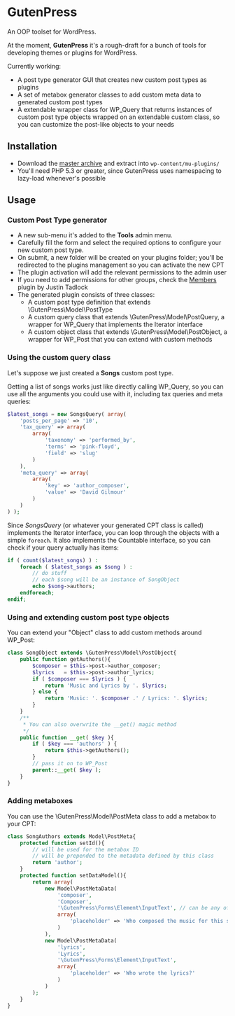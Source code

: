 # GutenPress

An OOP toolset for WordPress.

At the moment, **GutenPress** it's a rough-draft for a bunch of tools for developing themes or plugins for WordPress.

Currently working:

* A post type generator GUI that creates new custom post types as plugins
* A set of metabox generator classes to add custom meta data to generated custom post types
* A extendable wrapper class for WP_Query that returns instances of custom post type objects wrapped on an extendable custom class, so you can customize the post-like objects to your needs

## Installation

* Download the [master archive](https://github.com/felipelavinz/GutenPress/archive/master.zip) and extract into `wp-content/mu-plugins/`
* You'll need PHP 5.3 or greater, since GutenPress uses namespacing to lazy-load whenever's possible

## Usage

### Custom Post Type generator

* A new sub-menu it's added to the **Tools** admin menu.
* Carefully fill the form and select the required options to configure your new custom post type.
* On submit, a new folder will be created on your plugins folder; you'll be redirected to the plugins management so you can activate the new CPT
* The plugin activation will add the relevant permissions to the admin user
* If you need to add permissions for other groups, check the [Members](http://wordpress.org/extend/plugins/members/) plugin by Justin Tadlock
* The generated plugin consists of three classes:
  * A custom post type definition that extends \GutenPress\Model\PostType
  * A custom query class that extends \GutenPress\Model\PostQuery, a wrapper for WP_Query that implements the Iterator interface
  * A custom object class that extends \GutenPress\Model\PostObject, a wrapper for WP_Post that you can extend with custom methods

### Using the custom query class

Let's suppose we just created a **Songs** custom post type.

Getting a list of songs works just like directly calling WP_Query, so you can use all the arguments you could use with it, including tax queries and meta queries:

```php
$latest_songs = new SongsQuery( array(
	'posts_per_page' => '10',
	'tax_query' => array(
		array(
			'taxonomy' => 'performed_by',
			'terms' => 'pink-floyd',
			'field' => 'slug'
		)
	),
	'meta_query' => array(
		array(
			'key' => 'author_composer',
			'value' => 'David Gilmour'
		)
	)
) );
```

Since *SongsQuery* (or whatever your generated CPT class is called) implements the Iterator interface, you can loop through the objects with a simple `foreach`. It also implements the Countable interface, so you can check if your query actually has items:

```php
if ( count($latest_songs) ) :
	foreach ( $latest_songs as $song ) :
		// do stuff
		// each $song will be an instance of SongObject
		echo $song->authors;
	endforeach;
endif;
```

### Using and extending custom post type objects

You can extend your "Object" class to add custom methods around WP_Post:

```php
class SongObject extends \GutenPress\Model\PostObject{
	public function getAuthors(){
		$composer = $this->post->author_composer;
		$lyrics   = $this->post->author_lyrics;
		if ( $composer === $lyrics ) {
			return 'Music and Lyrics by '. $lyrics;
		} else {
			return 'Music: '. $composer .' / Lyrics: '. $lyrics;
		}
	}
	/**
	 * You can also overwrite the __get() magic method
	 */
	public function __get( $key ){
		if ( $key === 'authors' ) {
			return $this->getAuthors();
		}
		// pass it on to WP_Post
		parent::__get( $key );
	}
}
```

### Adding metaboxes

You can use the \GutenPress\Model\PostMeta class to add a metabox to your CPT:

```php
class SongAuthors extends Model\PostMeta{
	protected function setId(){
		// will be used for the metabox ID
		// will be prepended to the metadata defined by this class
		return 'author';
	}
	protected function setDataModel(){
		return array(
			new Model\PostMetaData(
				'composer',
				'Composer',
				'\GutenPress\Forms\Element\InputText', // can be any of the Elements defined on the corresponding folder
				array(
					'placeholder' => 'Who composed the music for this song?'
				)
			),
			new Model\PostMetaData(
				'lyrics',
				'Lyrics',
				'\GutenPress\Forms\Element\InputText',
				array(
					'placeholder' => 'Who wrote the lyrics?'
				)
			)
		);
	}
}
```
